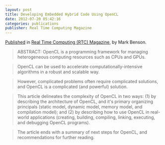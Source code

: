 ```yaml
---
layout: post
title: Developing Embedded Hybrid Code Using OpenCL
date: 2012-07-20 05:42:16
categories: publications
publisher: Real Time Computing Magazine
---
```


[Published](http://rtcmagazine.com/articles/view/102657) in [Real Time
Computing (RTC) Magazine](http://rtcmagazine.com/), by Mark Benson. 

> ABSTRACT: OpenCL is a programming framework for managing heterogeneous computing resources such as CPUs and GPUs. 

> OpenCL can be used to accelerate computationally-intensive algorithms in a robust and scalable way. 

> However, complicated problems often require complicated solutions, and OpenCL is a complicated (and powerful) solution. 

> This article delineates the complexity of OpenCL in two ways: (1) by describing the architecture of OpenCL, and it's primary organizing principals (static model, dynamic model, memory model, and compilation model); and (2) by describing how to use OpenCL in real-world applications (creating, building, compiling, linking, executing, and debugging OpenCL programs). 

> The article ends with a summary of next steps for OpenCL, and recommendations for further reading.

